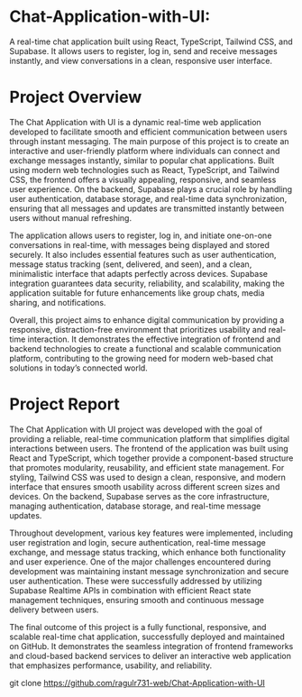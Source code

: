 # Chat-Application-with-UI:

A real-time chat application built using React, TypeScript, Tailwind CSS, and Supabase.
It allows users to register, log in, send and receive messages instantly, and view conversations in a clean, responsive user interface.

# Project Overview

The Chat Application with UI is a dynamic real-time web application developed to facilitate smooth and efficient communication between users through instant messaging. The main purpose of this project is to create an interactive and user-friendly platform where individuals can connect and exchange messages instantly, similar to popular chat applications. Built using modern web technologies such as React, TypeScript, and Tailwind CSS, the frontend offers a visually appealing, responsive, and seamless user experience. On the backend, Supabase plays a crucial role by handling user authentication, database storage, and real-time data synchronization, ensuring that all messages and updates are transmitted instantly between users without manual refreshing.

The application allows users to register, log in, and initiate one-on-one conversations in real-time, with messages being displayed and stored securely. It also includes essential features such as user authentication, message status tracking (sent, delivered, and seen), and a clean, minimalistic interface that adapts perfectly across devices. Supabase integration guarantees data security, reliability, and scalability, making the application suitable for future enhancements like group chats, media sharing, and notifications.

Overall, this project aims to enhance digital communication by providing a responsive, distraction-free environment that prioritizes usability and real-time interaction. It demonstrates the effective integration of frontend and backend technologies to create a functional and scalable communication platform, contributing to the growing need for modern web-based chat solutions in today’s connected world.

# Project Report

The Chat Application with UI project was developed with the goal of providing a reliable, real-time communication platform that simplifies digital interactions between users. The frontend of the application was built using React and TypeScript, which together provide a component-based structure that promotes modularity, reusability, and efficient state management. For styling, Tailwind CSS was used to design a clean, responsive, and modern interface that ensures smooth usability across different screen sizes and devices. On the backend, Supabase serves as the core infrastructure, managing authentication, database storage, and real-time message updates.

Throughout development, various key features were implemented, including user registration and login, secure authentication, real-time message exchange, and message status tracking, which enhance both functionality and user experience. One of the major challenges encountered during development was maintaining instant message synchronization and secure user authentication. These were successfully addressed by utilizing Supabase Realtime APIs in combination with efficient React state management techniques, ensuring smooth and continuous message delivery between users.

The final outcome of this project is a fully functional, responsive, and scalable real-time chat application, successfully deployed and maintained on GitHub. It demonstrates the seamless integration of frontend frameworks and cloud-based backend services to deliver an interactive web application that emphasizes performance, usability, and reliability.


git clone https://github.com/ragulr731-web/Chat-Application-with-UI
